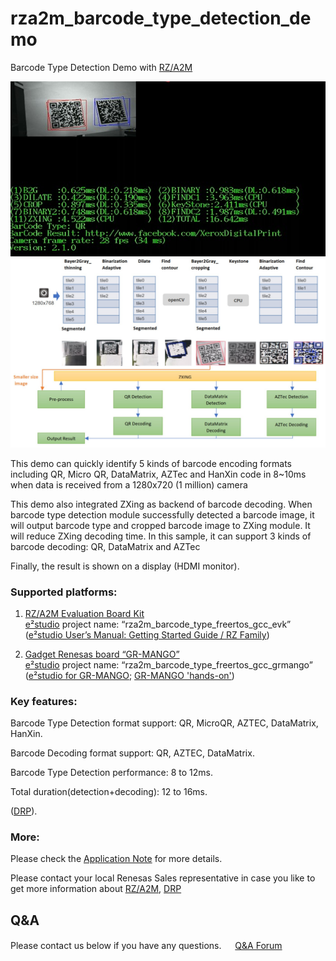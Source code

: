 ﻿# rza2m_barcode_type_detection_demo

Barcode Type Detection Demo with [RZ/A2M](https://www.renesas.com/eu/en/products/microcontrollers-microprocessors/rz-cortex-a-mpus/rza2m-high-speed-embedded-ai-based-image-processing-microprocessors-dynamically-reconfigurable-processor)  

<p align="center"> 
	<img src="https://github.com/eiclg/rza2m_barcode_type_detection_demo/blob/master/barcode_type_detection_demo.jpg" alt="">
	<img src="https://github.com/eiclg/rza2m_barcode_type_detection_demo/blob/master/barcode_type_detection_concept.jpg" alt="">
</p>

This demo can quickly identify 5 kinds of barcode encoding formats including QR, Micro QR, DataMatrix, AZTec and HanXin code in 8~10ms when data is received from a 1280x720 (1 million) camera 

This demo also integrated ZXing as backend of barcode decoding. When barcode type detection module successfully detected a barcode image, it will output barcode type and cropped barcode image to ZXing module. It will reduce ZXing decoding time. In this sample, it can support 3 kinds of barcode decoding: QR, DataMatrix and AZTec

Finally, the result is shown on a display (HDMI monitor).


### Supported platforms:

1. [RZ/A2M Evaluation Board Kit](https://www.renesas.com/eu/en/products/microcontrollers-microprocessors/rz-cortex-a-mpus/rza2m-evaluation-kit-rza2m-evaluation-kit)  
   [e²studio](https://www.renesas.com/eu/en/software-tool/e-studio) project name: “rza2m_barcode_type_freertos_gcc_evk”  
   ([e²studio User’s Manual: Getting Started Guide / RZ Family](https://www.renesas.com/eu/en/document/mat/e-studio-integrated-development-environment-users-manual-getting-started-renesas-mcu-rz-family?language=en&r=488826))

2. [Gadget Renesas board “GR-MANGO”](https://www.renesas.com/eu/en/products/gadget-renesas/boards/gr-mango)  
   [e²studio](https://www.renesas.com/eu/en/software-tool/e-studio) project name: “rza2m_barcode_type_freertos_gcc_grmango”  
   ([e²studio for GR-MANGO](https://github.com/eiclg/rza2m_barcode_type_detection_demo/blob/master/rza2m_barcode_type_freertos_gcc_grmango/doc/EPSD-IMB-20-0107-02_RZA2M_SoftwarePackage_for_GR-MANGO_Development_Environment_Construction.pdf); [GR-MANGO 'hands-on'](https://github.com/eiclg/rza2m_barcode_type_detection_demo/blob/master/rza2m_barcode_type_freertos_gcc_grmango/doc/EPSD-IMB-20-0106-01_RZA2M_SoftwarePackage_for_GR-MANGO_Hands_on_Training.pdf))


### Key features:

Barcode Type Detection format support: QR, MicroQR, AZTEC, DataMatrix, HanXin.

Barcode Decoding format support: QR, AZTEC, DataMatrix.

Barcode Type Detection performance: 8 to 12ms.

Total duration(detection+decoding): 12 to 16ms.

([DRP](https://www.renesas.com/eu/en/application/technologies/drp)).



### More:

Please check the 
[Application Note](https://github.com/eiclg/rza2m_barcode_type_detection_demo/blob/master/rza2m_barcode_type_freertos_gcc_evk/doc/RZA2M_Barcode_Type_Detection_demo_ApplicationNote_20210816.pdf)
for more details.

Please contact your local Renesas Sales representative in case you like to get more information about [RZ/A2M](https://www.renesas.com/eu/en/products/microcontrollers-microprocessors/rz-cortex-a-mpus/rza2m-high-speed-embedded-ai-based-image-processing-microprocessors-dynamically-reconfigurable-processor), [DRP](https://www.renesas.com/eu/en/application/technologies/drp)

## Q&A
Please contact us below if you have any questions.　
&nbsp;[Q&A Forum](https://renesasrulz.com/rz/rz-a2m-drp/f/rz-a2m-and-drp-forum)  

